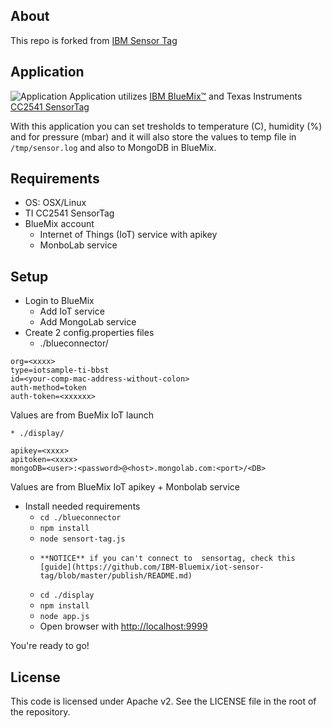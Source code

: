 ## About 
This repo is forked from  [IBM Sensor Tag](https://github.com/IBM-Bluemix/iot-sensor-tag
)

## Application

![Application](https://dl-web.dropbox.com/get/public/projects/iot/app.png?_subject_uid=213069268&w=AACzUtl2ybYADy6MSs1RsCKvZ3EFYq7b2_gTlPTBmWyMug)
Application utilizes [IBM BlueMix™](http://www-01.ibm.com/software/bluemix/) and Texas Instruments [CC2541 SensorTag](http://www.ti.com/tool/cc2541dk-sensor)

With this application you can set tresholds to temperature (C), humidity (%) and for pressure (mbar) and it will also store the values to temp file in `/tmp/sensor.log` and also to MongoDB in BlueMix.

## Requirements

* OS: OSX/Linux
* TI CC2541 SensorTag
* BlueMix account
    * Internet of Things (IoT) service with apikey
    * MonboLab service


## Setup
* Login to BlueMix
    * Add IoT service
    * Add MongoLab service
* Create 2 config.properties files
    * ./blueconnector/

```
org=<xxxx>
type=iotsample-ti-bbst
id=<your-comp-mac-address-without-colon>
auth-method=token
auth-token=<xxxxxx>
```
Values are from BueMix IoT launch

    * ./display/

```
apikey=<xxxx>
apitoken=<xxxx>
mongoDB=<user>:<password>@<host>.mongolab.com:<port>/<DB>
```
Values are from BlueMix IoT apikey + Monbolab service

* Install needed requirements
	* ``` cd ./blueconnector ```
	* ``` npm install ```
	* ``` node sensort-tag.js ```
    *     **NOTICE** if you can't connect to  sensortag, check this [guide](https://github.com/IBM-Bluemix/iot-sensor-tag/blob/master/publish/README.md)
    * ``` cd ./display ```
    * ``` npm install ```
    *  ```node app.js ```
    * Open browser with [http://localhost:9999](http://localhost:9999)

You're ready to go!


## License
This code is licensed under Apache v2.  See the LICENSE file in the root of
the repository.
